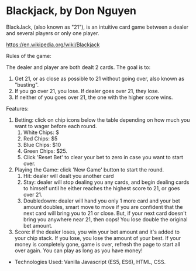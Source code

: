 # Blackjack, by Don Nguyen

BlackJack, (also known as "21"), is an intuitive card game between a dealer and several players or only one player. 

https://en.wikipedia.org/wiki/Blackjack

Rules of the game:

The dealer and player are both dealt 2 cards. The goal is to:
1. Get 21, or as close as possible to 21 without going over, also known as "busting".
2. If you go over 21, you lose. If dealer goes over 21, they lose. 
3. If neither of you goes over 21, the one with the higher score wins.

Features:

1. Betting: click on chip icons below the table depending on how much you want to wager before each round. 
    1. White Chips: $
    2. Red Chips: $5
    3. Blue Chips: $10
    4. Green Chips: $25. 
    5. Click 'Reset Bet' to clear your bet to zero in case you want to start over.
2. Playing the Game: click 'New Game' button to start the round.
    1. Hit: dealer will dealt you another card
    2. Stay: dealer will stop dealing you any cards, and begin dealing cards to himself until he either reaches the highest score to 21, or goes over 21.
    3. Doubledowm: dealer will hand you only 1 more card and your bet amount doubles, smart move to move if you are confident that the next card will bring you to 21 or close. But, if your next card doesn't bring you anywhere near 21, then oops! You lose double the original bet amount.
3. Score: if the dealer loses, you win your bet amount and it's added to your chip stack. If you lose, you lose the amount of your best. 
If your money is completely gone, game is over, refresh the page to start all over again.
You can play as long as you have money!

- Technologies Used: Vanilla Javascript (ES5, ES6), HTML, CSS.
